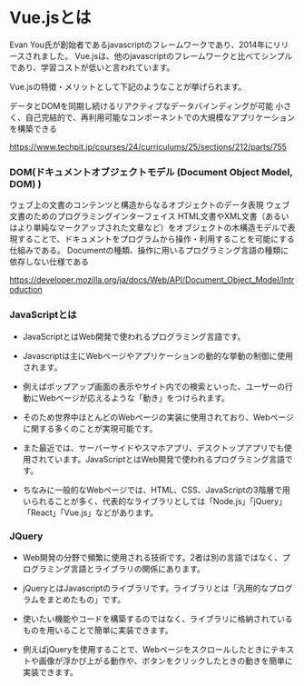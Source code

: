 # Vue.jsとは
Evan You氏が創始者であるjavascriptのフレームワークであり、2014年にリリースされました。
Vue.jsは、他のjavascriptのフレームワークと比べてシンプルであり、学習コストが低いと言われています。

Vue.jsの特徴・メリットとして下記のようなことが挙げられます。

データとDOMを同期し続けるリアクティブなデータバインディングが可能
小さく、自己完結的で、再利用可能なコンポーネントでの大規模なアプリケーションを構築できる

https://www.techpit.jp/courses/24/curriculums/25/sections/212/parts/755



### DOM(ドキュメントオブジェクトモデル (Document Object Model, DOM) )
ウェブ上の文書のコンテンツと構造からなるオブジェクトのデータ表現
ウェブ文書のためのプログラミングインターフェイス
HTML文書やXML文書（あるいはより単純なマークアップされた文章など）をオブジェクトの木構造モデルで表現することで、ドキュメントをプログラムから操作・利用することを可能にする仕組みである。 
Documentの種類、操作に用いるプログラミング言語の種類に依存しない仕様である

https://developer.mozilla.org/ja/docs/Web/API/Document_Object_Model/Introduction



### JavaScriptとは
- JavaScriptとはWeb開発で使われるプログラミング言語です。
- Javascriptは主にWebページやアプリケーションの動的な挙動の制御に使用されます。
- 例えばポップアップ画面の表示やサイト内での検索といった、ユーザーの行動にWebページが応えるような「動き」をつけられます。
- そのため世界中ほとんどのWebページの実装に使用されており、Webページに関する多くのことが実現可能です。
- また最近では、サーバーサイドやスマホアプリ、デスクトップアプリでも使用されています。JavaScriptとはWeb開発で使われるプログラミング言語です。

- ちなみに一般的なWebページでは、HTML、CSS、JavaScriptの3階層で用いられることが多く、代表的なライブラリとしては「Node.js」「jQuery」「React」「Vue.js」などがあります。

### JQuery
- Web開発の分野で頻繁に使用される技術です。2者は別の言語ではなく、プログラミング言語とライブラリの関係にあります。
- jQueryとはJavascriptのライブラリです。ライブラリとは「汎用的なプログラムをまとめたもの」です。
- 使いたい機能やコードを構築するのではなく、ライブラリに格納されているものを用いることで簡単に実装できます。

- 例えばjQueryを使用することで、Webページをスクロールしたときにテキストや画像が浮かび上がる動作や、ボタンをクリックしたときの動きを簡単に実装できます。